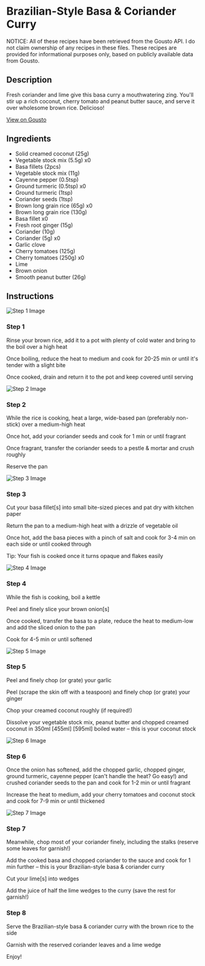 # Brazilian-Style Basa & Coriander Curry

NOTICE: All of these recipes have been retrieved from the Gousto API. I do not claim ownership of any recipes in these files. These recipes are provided for informational purposes only, based on publicly available data from Gousto.

## Description

Fresh coriander and lime give this basa curry a mouthwatering zing. You'll stir up a rich coconut, cherry tomato and peanut butter sauce, and serve it over wholesome brown rice. Delicioso!

[View on Gousto](https://www.gousto.co.uk/recipes/cookbook/brazilian-basa-coriander-curry)

## Ingredients

- Solid creamed coconut (25g)
- Vegetable stock mix (5.5g) x0
- Basa fillets (2pcs)
- Vegetable stock mix (11g)
- Cayenne pepper (0.5tsp)
- Ground turmeric (0.5tsp) x0
- Ground turmeric (1tsp)
- Coriander seeds (1tsp)
- Brown long grain rice (65g) x0
- Brown long grain rice (130g)
- Basa fillet x0
- Fresh root ginger (15g)
- Coriander (10g)
- Coriander (5g) x0
- Garlic clove
- Cherry tomatoes (125g)
- Cherry tomatoes (250g) x0
- Lime
- Brown onion
- Smooth peanut butter (26g)

## Instructions

![Step 1 Image](https://production-media.gousto.co.uk/cms/recipe-step-image/step-1-1732019278351-x200.jpg)

### Step 1

Rinse your brown rice, add it to a pot with plenty of cold water and bring to the boil over a high heat

Once boiling, reduce the heat to medium and cook for 20-25 min or until it's tender with a slight bite

Once cooked, drain and return it to the pot and keep covered until serving

![Step 2 Image](https://production-media.gousto.co.uk/cms/recipe-step-image/step-2-1615907753604-x200.jpg)

### Step 2

While the rice is cooking, heat a large, wide-based pan (preferably non-stick) over a medium-high heat

Once hot, add your coriander seeds and cook for 1 min or until fragrant

Once fragrant, transfer the coriander seeds to a pestle & mortar and crush roughly

Reserve the pan

![Step 3 Image](https://production-media.gousto.co.uk/cms/recipe-step-image/step-3-1615907759718-x200.jpg)

### Step 3

Cut your basa fillet[s] into small bite-sized pieces and pat dry with kitchen paper

Return the pan to a medium-high heat with a drizzle of vegetable oil

Once hot, add the basa pieces with a pinch of salt and cook for 3-4 min on each side or until cooked through

Tip: Your fish is cooked once it turns opaque and flakes easily

![Step 4 Image](https://production-media.gousto.co.uk/cms/recipe-step-image/step-4-1615907765378-x200.jpg)

### Step 4

While the fish is cooking, boil a kettle

Peel and finely slice your brown onion[s]

Once cooked, transfer the basa to a plate, reduce the heat to medium-low and add the sliced onion to the pan

Cook for 4-5 min or until softened

![Step 5 Image](https://production-media.gousto.co.uk/cms/recipe-step-image/step-5-1615907775258-x200.jpg)

### Step 5

Peel and finely chop (or grate) your garlic

Peel (scrape the skin off with a teaspoon) and finely chop (or grate) your ginger

Chop your creamed coconut roughly (if required!)

Dissolve your vegetable stock mix, peanut butter and chopped creamed coconut in 350ml <span class="text-purple">[455ml]</span> <span class="text-danger">[595ml]</span> boiled water – this is your coconut stock

![Step 6 Image](https://production-media.gousto.co.uk/cms/recipe-step-image/step-6-1615907780832-x200.jpg)

### Step 6

Once the onion has softened, add the chopped garlic, chopped ginger, ground turmeric, cayenne pepper (can't handle the heat? Go easy!) and crushed coriander seeds to the pan and cook for 1-2 min or until fragrant

Increase the heat to medium, add your cherry tomatoes and coconut stock and cook for 7-9 min or until thickened

![Step 7 Image](https://production-media.gousto.co.uk/cms/recipe-step-image/step-7-1615907790978-x200.jpg)

### Step 7

Meanwhile, chop most of your coriander finely, including the stalks (reserve some leaves for garnish!)

Add the cooked basa and chopped coriander to the sauce and cook for 1 min further – this is your Brazilian-style basa & coriander curry

Cut your lime[s] into wedges

Add the juice of half the lime wedges to the curry (save the rest for garnish!)

### Step 8

Serve the Brazilian-style basa<span class="text-danger"> </span>& coriander curry with the brown rice to the side

Garnish with the reserved coriander leaves and a lime wedge

Enjoy!


